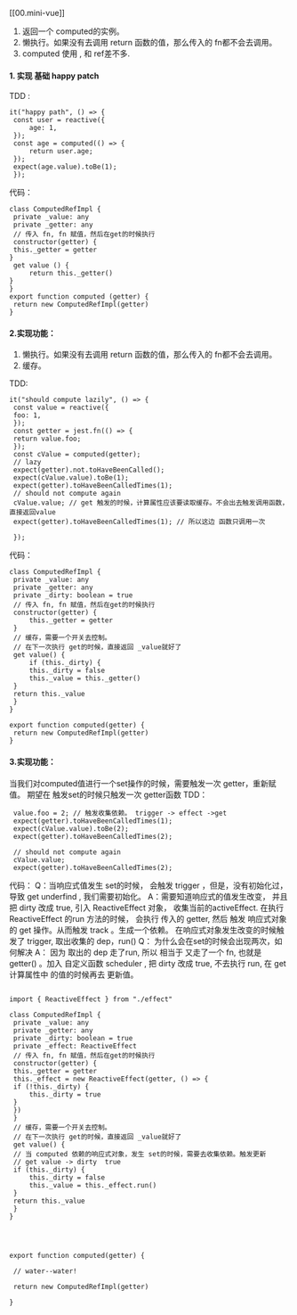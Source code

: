 [[00.mini-vue]]
1. 返回一个 computed的实例。
2. 懒执行。如果没有去调用 return 函数的值，那么传入的 fn都不会去调用。
3. computed 使用 , 和 ref差不多.
#### 1. 实现 基础 happy patch 
TDD : 
```
it("happy path", () => {
 const user = reactive({
	 age: 1,
 });
 const age = computed(() => {
	 return user.age;
 });
 expect(age.value).toBe(1);
 });

```
代码：
```
class ComputedRefImpl {
 private _value: any
 private _getter: any
 // 传入 fn, fn 赋值，然后在get的时候执行
 constructor(getter) {
 this._getter = getter
}
 get value () {
	 return this._getter()
}
}
export function computed (getter) {
 return new ComputedRefImpl(getter)
}

```
#### 2.实现功能：
1. 懒执行。如果没有去调用 return 函数的值，那么传入的 fn都不会去调用。
2. 缓存。

TDD:
```
it("should compute lazily", () => {
 const value = reactive({
 foo: 1,
 });
 const getter = jest.fn(() => {
 return value.foo;
 });
 const cValue = computed(getter);
 // lazy
 expect(getter).not.toHaveBeenCalled();
 expect(cValue.value).toBe(1);
 expect(getter).toHaveBeenCalledTimes(1);
 // should not compute again
 cValue.value; // get 触发的时候，计算属性应该要读取缓存。不会出去触发调用函数，直接返回value
 expect(getter).toHaveBeenCalledTimes(1); // 所以这边 函数只调用一次
 
 });

```
代码：
```
class ComputedRefImpl {
 private _value: any
 private _getter: any
 private _dirty: boolean = true
 // 传入 fn, fn 赋值，然后在get的时候执行
 constructor(getter) {
	 this._getter = getter
 }
 // 缓存，需要一个开关去控制。
 // 在下一次执行 get的时候，直接返回 _value就好了
 get value() {
	 if (this._dirty) {
	 this._dirty = false
	 this._value = this._getter()
 }
 return this._value
 }
}

export function computed(getter) {
 return new ComputedRefImpl(getter)
}
```
#### 3.实现功能：
当我们对computed值进行一个set操作的时候，需要触发一次 getter，重新赋值。
期望在 触发set的时候只触发一次 getter函数
TDD：
```
 value.foo = 2; // 触发收集依赖。 trigger -> effect ->get
 expect(getter).toHaveBeenCalledTimes(1);
 expect(cValue.value).toBe(2);
 expect(getter).toHaveBeenCalledTimes(2);
 
 // should not compute again
 cValue.value;
 expect(getter).toHaveBeenCalledTimes(2);
```
代码：
Q：当响应式值发生 set的时候， 会触发 trigger ，但是，没有初始化过，导致 get underfind , 我们需要初始化。
A：需要知道响应式的值发生改变， 并且 把 dirty 改成  true, 引入 
ReactiveEffect 对象， 收集当前的activeEffect.
在执行 ReactiveEffect 的run 方法的时候， 会执行 传入的 getter,
然后 触发 响应式对象的 get 操作。从而触发 track 。生成一个依赖。
在响应式对象发生改变的时候触发了 trigger, 取出收集的 dep，run()
Q： 为什么会在set的时候会出现两次，如何解决
A： 因为 取出的 dep 走了run, 所以 相当于 又走了一个 fn, 也就是 getter() 。加入 自定义函数 scheduler , 把 dirty 改成  true, 不去执行
run, 在 get计算属性中 的值的时候再去 更新值。

```

import { ReactiveEffect } from "./effect"
  
class ComputedRefImpl {
 private _value: any
 private _getter: any
 private _dirty: boolean = true
 private _effect: ReactiveEffect
 // 传入 fn, fn 赋值，然后在get的时候执行
 constructor(getter) {
 this._getter = getter
 this._effect = new ReactiveEffect(getter, () => {
 if (!this._dirty) {
	 this._dirty = true
 }
 })
 }
 // 缓存，需要一个开关去控制。
 // 在下一次执行 get的时候，直接返回 _value就好了
 get value() {
 // 当 computed 依赖的响应式对象，发生 set的时候，需要去收集依赖。触发更新
 // get value -> dirty  true
 if (this._dirty) {
	 this._dirty = false
	 this._value = this._effect.run()
 }
 return this._value
 }
}

  
  

export function computed(getter) {

 // water--water!

 return new ComputedRefImpl(getter)

}

```

